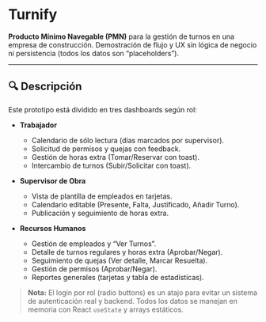 # Turnify

**Producto Mínimo Navegable (PMN)** para la gestión de turnos en una empresa de construcción. Demostración de flujo y UX sin lógica de negocio ni persistencia (todos los datos son “placeholders”).

---

## 🔍 Descripción

Este prototipo está dividido en tres dashboards según rol:

- **Trabajador**  
  - Calendario de sólo lectura (días marcados por supervisor).  
  - Solicitud de permisos y quejas con feedback.  
  - Gestión de horas extra (Tomar/Reservar con toast).  
  - Intercambio de turnos (Subir/Solicitar con toast).

- **Supervisor de Obra**  
  - Vista de plantilla de empleados en tarjetas.  
  - Calendario editable (Presente, Falta, Justificado, Añadir Turno).  
  - Publicación y seguimiento de horas extra.

- **Recursos Humanos**  
  - Gestión de empleados y “Ver Turnos”.  
  - Detalle de turnos regulares y horas extra (Aprobar/Negar).  
  - Seguimiento de quejas (Ver detalle, Marcar Resuelta).  
  - Gestión de permisos (Aprobar/Negar).  
  - Reportes generales (tarjetas y tabla de estadísticas).

> **Nota:** El login por rol (radio buttons) es un atajo para evitar un sistema de autenticación real y backend. Todos los datos se manejan en memoria con React `useState` y arrays estáticos.
